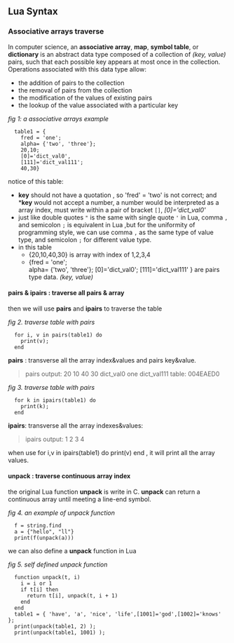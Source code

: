 ## Lua Syntax

### Associative arrays traverse

In computer science, an **associative array**, **map**, **symbol table**, or **dictionary** is an abstract data type composed of a collection of *(key, value)* pairs, such that each possible key appears at most once in the collection.
Operations associated with this data type allow:
- the addition of pairs to the collection
- the removal of pairs from the collection
- the modification of the values of existing pairs
- the lookup of the value associated with a particular key

*fig 1: a associative arrays example*

```
  table1 = {
    fred = 'one';             
    alpha= {'two', 'three'}; 
    20,10; 
    [0]='dict_val0',
    [111]='dict_val111'; 
    40,30} 
``` 

notice of this table:
- **key** should not have a quotation , so 'fred' = 'two' is not correct; and ***key** would not accept a number, a number would be interpreted as a array index, must write within a pair of bracket `[]`, *[0]='dict_val0'*
- just like double quotes `"` is the same with single quote `'` in Lua, comma `,` and semicolon `;` is equivalent in Lua ,but for the  uniformity of programming style, we can use comma `,` as the same type of value type, and semicolon `;` for different value type.  
- in this table
  + {20,10,40,30} is array with index of 1,2,3,4
  + {fred = 'one';             
      alpha= {'two', 'three'};
      [0]='dict_val0';
      [111]='dict_val111'  } are pairs type data. *(key, value)* 

#### pairs & ipairs : traverse all pairs & array

then we will use **pairs** and **ipairs** to traverse the table

*fig 2. traverse table with pairs*

```
  for i, v in pairs(table1) do
    print(v);
  end
```

**pairs** : transverse all the array index&values and pairs key&value.

>pairs output:
  20
  10
  40
  30
  dict_val0
  one
  dict_val111
  table: 004EAED0

*fig 3. traverse table with pairs*
```
  for k in ipairs(table1) do
    print(k);
  end
```

**ipairs**: transverse all the array indexes&values: 

>ipairs output:
  1
  2
  3
  4

when use   for i,v in ipairs(table1) do print(v) end , it will print all the array values.

#### unpack : traverse continuous array index
the original Lua function **unpack** is write in C. **unpack** can return a continuous array until meeting a line-end symbol. 

*fig 4. an example of unpack function*

```
  f = string.find
  a = {"hello", "ll"}
  print(f(unpack(a)))
```

we can also define a **unpack** function in Lua

*fig 5. self defined  unpack function*

```
  function unpack(t, i)
    i = i or 1
    if t[i] then
      return t[i], unpack(t, i + 1)
    end
  end
  table1 = { 'have', 'a', 'nice', 'life',[1001]='god',[1002]='knows' };
  print(unpack(table1, 2) );
  print(unpack(table1, 1001) );
```
